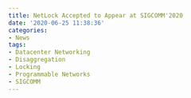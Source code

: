 ```yaml
---
title: NetLock Accepted to Appear at SIGCOMM'2020
date: '2020-06-25 11:38:36'
categories:
- News
tags:
- Datacenter Networking
- Disaggregation
- Locking
- Programmable Networks
- SIGCOMM
---
```



